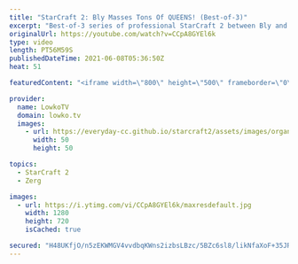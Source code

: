 ```yaml
---
title: "StarCraft 2: Bly Masses Tons Of QUEENS! (Best-of-3)"
excerpt: "Best-of-3 series of professional StarCraft 2 between Bly and goblin. In this series they are clearly playing their favourite strategies, mass Void Ray for goblin and mass Queen for Bly.  Support my work on Patreon: http://www.patreon.com/lowkotv Become a YouTube member: https://lowko.tv/join  My second"
originalUrl: https://youtube.com/watch?v=CCpA8GYEl6k
type: video
length: PT56M59S
publishedDateTime: 2021-06-08T05:36:50Z
heat: 51

featuredContent: "<iframe width=\"800\" height=\"500\" frameborder=\"0\" src=\"https://www.youtube.com/embed/CCpA8GYEl6k\" allow=\"accelerometer; autoplay; encrypted-media; gyroscope; picture-in-picture\" allowfullscreen></iframe>"

provider:
  name: LowkoTV
  domain: lowko.tv
  images:
    - url: https://everyday-cc.github.io/starcraft2/assets/images/organizations/lowko.tv-50x50.jpg
      width: 50
      height: 50

topics:
  - StarCraft 2
  - Zerg

images:
  - url: https://i.ytimg.com/vi/CCpA8GYEl6k/maxresdefault.jpg
    width: 1280
    height: 720
    isCached: true

secured: "H48UKfjO/n5zEKWMGV4vvdbqKWns2izbsLBzc/5BZc6sl8/likNfaXoF+35JRE8xheuScFu6dAyPf4gSDRsR8o/eAyTpYcNot0sd/D+3oOrDh/h4kLPuC5iKndYFWtGRl8mhVKd2N8R1V6Bk6MDLVJBumLYo9fpU1Qra+t1Q2bGP/1UFHpkhqQEK+LSVZezmRRxXoceCG/HHNhyiaKnAux7zjoCj/RA45gXMTOBIADoJDQ6bKAbgKmv/uBOv4xO+a3C1bPcfezikoUumQa+OV4ZZJzmFQrJ7wxAdddP1HI6o9eCKBrNoh+Td3BA6pNXfBM8z6/lQ/EkrLWAG9w7hzp/6TZt1PZrvbuxv/5Jlra7IFfF/EE8XlO9ZOnqHOgl05V578wE+g30nXxtiTG436b7pOqE5DgWVCXZI5vWgvgE=;PzrX2dIEajbMRCPcuZuV4w=="
---
```


